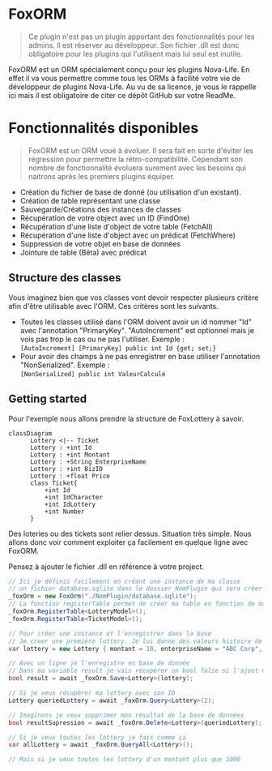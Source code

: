 # FoxORM

>Ce plugin n'est pas un plugin apportant des fonctionnalités pour les admins. Il est réserver au développeur. Son fichier .dll est donc obligatoire pour les plugins qui l'utilisent mais lui seul est inutile.

FoxORM est un ORM spécialement conçu pour les plugins Nova-Life. En effet il va vous permettre comme tous les ORMs à facilité votre vie de développeur de plugins Nova-Life. Au vu de sa licence, je vous le rappelle ici mais il est obligatoire de citer ce dépôt GitHub sur votre ReadMe.

# Fonctionnalités disponibles

> FoxORM est un ORM voué à évoluer. Il sera fait en sorte d'éviter les régression pour permettre la rétro-compatibilité. Cependant son nombre de fonctionnalité évoluera surement avec les besoins qui naitrons après les premiers plugins équiper.

-  Création du fichier de base de donné (ou utilisation d'un existant).
- Création de table représentant une classe
- Sauvegarde/Créations des instances de classes
- Récupération de votre object avec un ID (FindOne)
- Récupération d'une liste d'object de votre table (FetchAll)
- Récupération d'une liste d'object avec un prédicat (FetchWhere)
- Suppression de votre objet en base de données
- Jointure de table (Bêta) avec prédicat

## Structure des classes

Vous imaginez bien que vos classes vont devoir respecter plusieurs critère afin d'être utilisable avec l'ORM. Ces critères sont les suivants.
- Toutes les classes utilisé dans l'ORM doivent avoir un id nommer "Id" avec l'annotation "PrimaryKey". "AutoIncrement" est optionnel mais je vois pas trop le cas ou ne pas l'utiliser. Exemple : <br> `[AutoIncrement] [PrimaryKey] public int Id {get; set;}`
- Pour avoir des champs à ne pas enregistrer en base utiliser l'annotation "NonSerialized". Exemple : <br> `[NonSerialized] public int ValeurCalculé`

## Getting started

Pour l'exemple nous allons prendre la structure de FoxLottery à savoir.

```mermaid
classDiagram
      Lottery <|-- Ticket
      Lottery : +int Id
      Lottery : +int Montant
      Lottery : +String EnterpriseName
      Lottery : +int BizID
      Lottery : +float Price
      class Ticket{
          +int Id
          +int IdCharacter
          +int IdLottery
          +int Number
      }
```

Des loteries ou des tickets sont relier dessus. Situation très simple. Nous allons donc voir comment exploiter ça facilement en quelque ligne avec FoxORM.

Pensez à ajouter le fichier .dll en référence à votre project.
```c#
// Ici je définis facilement en créant une instance de ma classe
// un fichier database.sqlite dans le dossier NomPlugin qui sera créer automatiquement
_foxOrm = new FoxOrm("./NomPlugin/database.sqlite");
// La fonction registerTable permet de créer ma table en fonction de ma classe c#
_foxOrm.RegisterTable<LotteryModel>();
_foxOrm.RegisterTable<TicketModel>();

// Pour créer une instance et l'enregistrer dans la base
// Je creer une première lottery. Je lui donne des valeurs histoire de
var lottery = new Lottery { montant = 10, enterpriseName = "ABC Corp", bizID = 1, price = 10.0f };

// Avec un ligne je l'enregistre en base de donnée
// Dans ma variable result je vais récupérer un bool false si l'ajout ne s'est pas fait sinon true
bool result = await _foxOrm.Save<Lottery>(lottery);

// Si je veux récupérer ma lottery avec son ID
Lottery queriedLottery = await _foxOrm.Query<Lottery>(2);

// Imaginons je veux supprimer mon résultat de la base de données
bool resultSupression = await _foxOrm.Delete<Lottery>(queriedLottery);

// Si je veux toutes les lottery je fais comme ça
var allLottery = await _foxOrm.QueryAll<Lottery>();

// Mais si je veux toutes les lottery d'un montant plus que 1000

```
